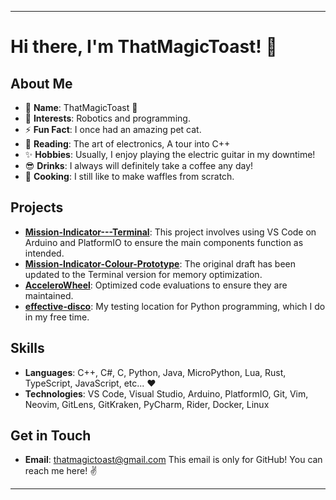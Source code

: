 
---

# Hi there, I'm ThatMagicToast! 👋

## About Me

- 🌟 **Name**: ThatMagicToast 🤫
- 👀 **Interests**: Robotics and programming.
- ⚡ **Fun Fact**: I once had an amazing pet cat.
- 📕 **Reading**: The art of electronics, A tour into C++
- ✨ **Hobbies**: Usually, I enjoy playing the electric guitar in my downtime!
- 😎 **Drinks**: I always will definitely take a coffee any day!
- 🧇 **Cooking**: I still like to make waffles from scratch.

## Projects

- [**Mission-Indicator---Terminal**](https://github.com/ThatMagicToast/Mission-Indicator---Terminal): This project involves using VS Code on Arduino and PlatformIO to ensure the main components function as intended.
- [**Mission-Indicator-Colour-Prototype**](https://github.com/ThatMagicToast/Mission-Indicator-Colour-Prototype): The original draft has been updated to the Terminal version for memory optimization.
- [**AcceleroWheel**](https://github.com/ThatMagicToast/AcceleroWheel): Optimized code evaluations to ensure they are maintained.
- [**effective-disco**](https://github.com/ThatMagicToast/effective-disco): My testing location for Python programming, which I do in my free time.

## Skills

- **Languages**: C++, C#, C, Python, Java, MicroPython, Lua, Rust, TypeScript, JavaScript, etc... ❤️
- **Technologies**: VS Code, Visual Studio, Arduino, PlatformIO, Git, Vim, Neovim, GitLens, GitKraken, PyCharm, Rider, Docker, Linux

## Get in Touch

- **Email**: [thatmagictoast@gmail.com](mailto:thatmagictoast@gmail.com)
  This email is only for GitHub! You can reach me here! ✌️

<!---
ThatMagicToast/ThatMagicToast is a ✨ special ✨ repository because its `README.md` (this file) appears on your GitHub profile.
You can click the Preview link to take a look at your changes.
--->

---
